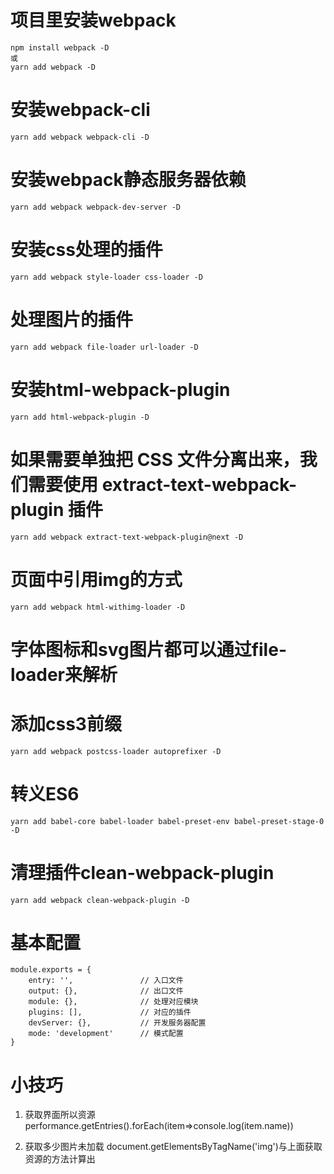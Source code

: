 # 项目里安装webpack
    npm install webpack -D 
    或
    yarn add webpack -D

# 安装webpack-cli
    yarn add webpack webpack-cli -D

# 安装webpack静态服务器依赖
    yarn add webpack webpack-dev-server -D

# 安装css处理的插件
    yarn add webpack style-loader css-loader -D

# 处理图片的插件
    yarn add webpack file-loader url-loader -D

# 安装html-webpack-plugin
    yarn add html-webpack-plugin -D

# 如果需要单独把 CSS 文件分离出来，我们需要使用 extract-text-webpack-plugin 插件
    yarn add webpack extract-text-webpack-plugin@next -D

# 页面中引用img的方式
    yarn add webpack html-withimg-loader -D

# 字体图标和svg图片都可以通过file-loader来解析

# 添加css3前缀
    yarn add webpack postcss-loader autoprefixer -D

# 转义ES6
    yarn add babel-core babel-loader babel-preset-env babel-preset-stage-0 -D

# 清理插件clean-webpack-plugin
    yarn add webpack clean-webpack-plugin -D
    


# 基本配置
```
module.exports = {
    entry: '',               // 入口文件
    output: {},              // 出口文件
    module: {},              // 处理对应模块
    plugins: [],             // 对应的插件
    devServer: {},           // 开发服务器配置
    mode: 'development'      // 模式配置
}
```

# 小技巧
1. 获取界面所以资源
    performance.getEntries().forEach(item=>console.log(item.name))

2. 获取多少图片未加载
    document.getElementsByTagName('img')与上面获取资源的方法计算出